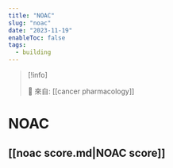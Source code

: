 ```yaml
---
title: "NOAC"
slug: "noac"
date: "2023-11-19"
enableToc: false
tags:
  - building
---
```


> [!info]
>
> 🌱 來自: [[cancer pharmacology]]

# NOAC

## [[noac score.md|NOAC score]]


